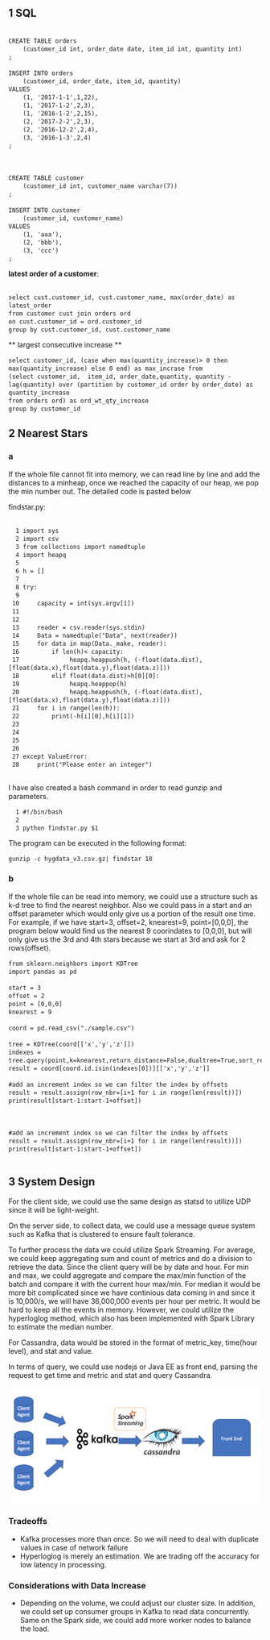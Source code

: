 ## 1 SQL

```

CREATE TABLE orders
	(customer_id int, order_date date, item_id int, quantity int)
;
	
INSERT INTO orders
	(customer_id, order_date, item_id, quantity)
VALUES
	(1, '2017-1-1',1,22),
	(1, '2017-1-2',2,3),
    (1, '2016-1-2',2,15),
	(2, '2017-2-2',2,3),
    (2, '2016-12-2',2,4),
    (3, '2016-1-3',2,4)
;



CREATE TABLE customer
	(customer_id int, customer_name varchar(7))
;
	
INSERT INTO customer
	(customer_id, customer_name)
VALUES
	(1, 'aaa'),
	(2, 'bbb'),
	(3, 'ccc')
;

```


**latest order of a customer**:

```

select cust.customer_id, cust.customer_name, max(order_date) as latest_order
from customer cust join orders ord
on cust.customer_id = ord.customer_id
group by cust.customer_id, cust.customer_name

```

** largest consecutive increase **


```
select customer_id, (case when max(quantity_increase)> 0 then max(quantity_increase) else 0 end) as max_incrase from
(select customer_id,  item_id, order_date,quantity, quantity - lag(quantity) over (partition by customer_id order by order_date) as quantity_increase
from orders ord) as ord_wt_qty_increase
group by customer_id
```


## 2 Nearest Stars
### a
If the whole file cannot fit into memory, we can read line by line and add the distances to a minheap, once we reached the capacity of our heap, we pop the min number out. The detailed code is pasted below

findstar.py:

```

  1 import sys
  2 import csv
  3 from collections import namedtuple
  4 import heapq
  5
  6 h = []
  7
  8 try:
  9
 10     capacity = int(sys.argv[1])
 11
 12
 13     reader = csv.reader(sys.stdin)
 14     Data = namedtuple("Data", next(reader))
 15     for data in map(Data._make, reader):
 16         if len(h)< capacity:
 17              heapq.heappush(h, (-float(data.dist),[float(data.x),float(data.y),float(data.z)]))
 18         elif float(data.dist)>h[0][0]:
 19              heapq.heappop(h)
 20              heapq.heappush(h, (-float(data.dist),[float(data.x),float(data.y),float(data.z)]))
 21     for i in range(len(h)):
 22         print(-h[i][0],h[i][1])
 23
 24
 25
 26
 27 except ValueError:
 28     print("Please enter an integer")


```

I have also created a bash command in order to read gunzip and parameters. 

```
  1 #!/bin/bash
  2
  3 python findstar.py $1

```

The program can be executed in the following format:

```
gunzip -c hygdata_v3.csv.gz| findstar 10

```

### b 

If the whole file can be read into memory, we could use a structure such as k-d tree to find the nearest neighbor. Also we could pass in a start and an offset parameter which would only give us a portion of the result one time. For example, if we have start=3, offset=2, knearest=9, point=[0,0,0], the program below would find us the nearest 9 coorindates to [0,0,0], but will only give us the 3rd and 4th stars because we start at 3rd and ask for 2 rows(offset).

```
from sklearn.neighbors import KDTree
import pandas as pd

start = 3
offset = 2
point = [0,0,0]
knearest = 9

coord = pd.read_csv("./sample.csv")

tree = KDTree(coord[['x','y','z']])
indexes = tree.query(point,k=knearest,return_distance=False,dualtree=True,sort_results=True)
result = coord[coord.id.isin(indexes[0])][['x','y','z']]

#add an increment index so we can filter the index by offsets
result = result.assign(row_nbr=[i+1 for i in range(len(result))])
print(result[start-1:start-1+offset])



#add an increment index so we can filter the index by offsets
result = result.assign(row_nbr=[i+1 for i in range(len(result))])
print(result[start-1:start-1+offset])


```


## 3 System Design

For the client side, we could use the same design as statsd to utilize UDP since it will be light-weight.


On the server side, to collect data, we could use a message queue system such as Kafka that is clustered to ensure fault tolerance.

To further process the data we could utilize Spark Streaming. For average, we could keep aggregating sum and count of metrics and do a division to retrieve the data. Since the client query will be by date and hour. For min and max, we could aggregate and compare the max/min function of the batch and compare it with the current hour max/min. For median it would be more bit complicated since we have continious data coming in and since it is 10,000/s, we will have 36,000,000 events per hour per metric. It would be hard to keep all the events in memory. However, we could utilize the hyperloglog method, which also has been implemented with Spark Library to estimate the median number.

For Cassandra, data would be stored in the format of metric_key, time(hour level), and stat and value.

In terms of query, we could use nodejs or Java EE as front end, parsing the request to get time and metric and stat and query Cassandra.


![diagram](./diagram.png)
### Tradeoffs

- Kafka processes more than once. So we will need to deal with duplicate values in case of network failure
- Hyperloglog is merely an estimation. We are trading off the accuracy for low latency in processing.

### Considerations with Data Increase
- Depending on the volume, we could adjust our cluster size. In addition, we could set up consumer groups in Kafka to read data concurrently. Same on the Spark side, we could add more worker nodes to balance the load.





